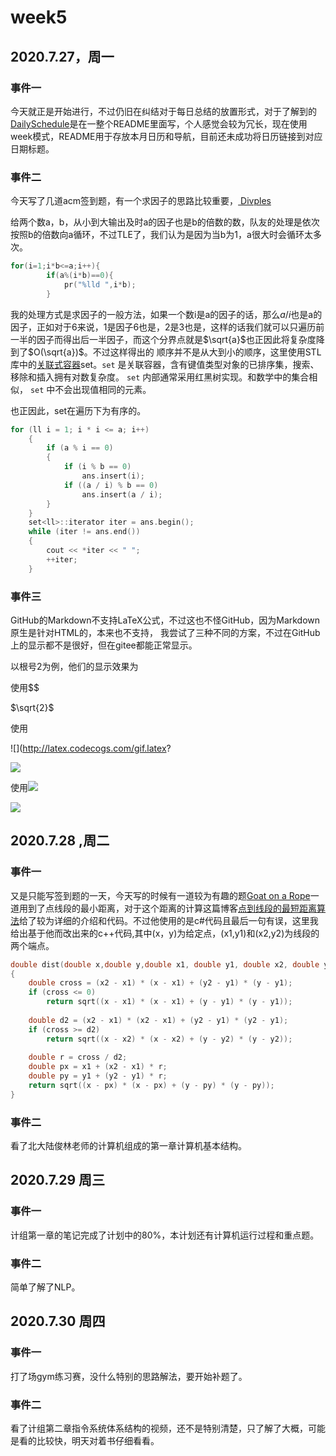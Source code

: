 # week5

## 2020.7.27，周一

### 事件一

今天就正是开始进行，不过仍旧在纠结对于每日总结的放置形式，对于了解到的[DailySchedule](https://github.com/nlxxh/DailySchedule)是在一整个README里面写，个人感觉会较为冗长，现在使用week模式，README用于存放本月日历和导航，目前还未成功将日历链接到对应日期标题。

### 事件二

今天写了几道acm签到题，有一个求因子的思路比较重要，[ Divples](https://codeforces.com/gym/102302/problem/B)

给两个数a，b，从小到大输出及时a的因子也是b的倍数的数，队友的处理是依次按照b的倍数向a循环，不过TLE了，我们认为是因为当b为1，a很大时会循环太多次。

```c++
for(i=1;i*b<=a;i++){
		if(a%(i*b)==0){
			pr("%lld ",i*b);
		}
```
我的处理方式是求因子的一般方法，如果一个数i是a的因子的话，那么$a/i$也是a的因子，正如对于6来说，1是因子6也是，2是3也是，这样的话我们就可以只遍历前一半的因子而得出后一半因子，而这个分界点就是$\sqrt{a}$也正因此将复杂度降到了$O(\sqrt{a})$。不过这样得出的 顺序并不是从大到小的顺序，这里使用STL库中的[关联式容器](https://oi-wiki.org/lang/csl/associative-container/)set。`set` 是关联容器，含有键值类型对象的已排序集，搜索、移除和插入拥有对数复杂度。 `set` 内部通常采用红黑树实现。和数学中的集合相似， `set` 中不会出现值相同的元素。

也正因此，set在遍历下为有序的。

```c++
for (ll i = 1; i * i <= a; i++)
    {
        if (a % i == 0)
        {
            if (i % b == 0)
                ans.insert(i);
            if ((a / i) % b == 0)
                ans.insert(a / i);
        }
    }
    set<ll>::iterator iter = ans.begin();
    while (iter != ans.end())
    {
        cout << *iter << " ";
        ++iter;
    }
```

### 事件三

GitHub的Markdown不支持LaTeX公式，不过这也不怪GitHub，因为Markdown原生是针对HTML的，本来也不支持， 我尝试了三种不同的方案，不过在GitHub上的显示都不是很好，但在gitee都能正常显示。

以根号2为例，他们的显示效果为

使用$$ 

$\sqrt{2}$

使用

![](http://latex.codecogs.com/gif.latex?

![](http://latex.codecogs.com/gif.latex?\sqrt{2})

使用<img src="http://chart.googleapis.com/chart?cht=tx&chl= " style="border:none;">

<img src="http://chart.googleapis.com/chart?cht=tx&chl= \sqrt{2}" style="border:none;">

## 2020.7.28 ,周二

### 事件一

又是只能写签到题的一天，今天写的时候有一道较为有趣的题[Goat on a Rope](https://codeforces.com/gym/101982/problem/G)一道用到了点线段的最小距离，对于这个距离的计算这篇博客[点到线段的最短距离算法](http://blog.sina.com.cn/s/blog_5d5c80840101bnhw.html)给了较为详细的介绍和代码。不过他使用的是c#代码且最后一句有误，这里我给出基于他而改出来的c++代码,其中(x，y)为给定点，(x1,y1)和(x2,y2)为线段的两个端点。

```c++
double dist(double x,double y,double x1, double y1, double x2, double y2)
{
    double cross = (x2 - x1) * (x - x1) + (y2 - y1) * (y - y1);
    if (cross <= 0)
        return sqrt((x - x1) * (x - x1) + (y - y1) * (y - y1));
 
    double d2 = (x2 - x1) * (x2 - x1) + (y2 - y1) * (y2 - y1);
    if (cross >= d2)
        return sqrt((x - x2) * (x - x2) + (y - y2) * (y - y2));
 
    double r = cross / d2;
    double px = x1 + (x2 - x1) * r;
    double py = y1 + (y2 - y1) * r;
    return sqrt((x - px) * (x - px) + (y - py) * (y - py));
}
```

### 事件二

看了北大陆俊林老师的计算机组成的第一章计算机基本结构。

## 2020.7.29 周三

### 事件一

计组第一章的笔记完成了计划中的80%，本计划还有计算机运行过程和重点题。

### 事件二

简单了解了NLP。

## 2020.7.30 周四

### 事件一

打了场gym练习赛，没什么特别的思路解法，要开始补题了。

### 事件二

看了计组第二章指令系统体系结构的视频，还不是特别清楚，只了解了大概，可能是看的比较快，明天对着书仔细看看。

